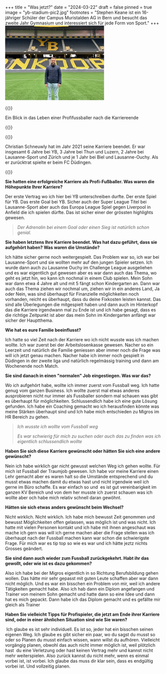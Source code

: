 +++
title = "Was jetzt?"
date = "2024-03-22"
draft = false
pinned = true
image = "yb-stadium-pic2.jpg"
footnotes = "Stephen Keane ist ein 16-jähriger Schüler der Campus Muristalden AG in Bern und besucht das zweite Jahr Gymnasium und interessiert sich für jede Form von Sport."
+++
![Christian Schneuwly auf dem Feld im YB Stadion](yb-stadium-pic2.jpg)

{{<lead>}}

Ein Blick in das Leben einer Profifussballer nach die Karriereende

{{</lead>}}

{{<box>}}

Christian Schneuwly hat im Jahr 2021 seine Karriere beendet. Er war insgesamt 6 Jahre bei YB, 3 Jahre bei Thun und Luzern, 2 Jahre bei Lausanne-Sport und Zürich und je 1 Jahr bei Biel und Lausanne-Ouchy. Als er zurücktrat spielte er beim FC Düdingen.

{{</box>}}

**Sie hatten eine erfolgreiche Karriere als Profi-Fußballer. Was waren die Höhepunkte Ihrer Karriere?**

Der erste Vertrag wo ich hier bei YB unterschreiben durfte. Der erste Spiel für YB. Das erste Goal bei YB. Sicher auch der Super League Titel bei Lausanne-Sport aber auch das Europa League Spiel gegen Liverpool in Anfield die ich spielen dürfte. Das ist sicher einer der grössten highlights gewesen.

> *Der Adrenalin bei einem Goal oder einen Sieg ist natürlich schon genial.*

**Sie haben letztens Ihre Karriere beendet. Was hat dazu geführt, dass sie aufgehört haben? Was waren die Umstände?**

Ich hätte sicher gerne noch weitergespielt. Das Problem war so, ich war bei Lausanne-Sport und sie wollten mehr auf den jungen Spieler setzen. Ich wurde dann auch zu Lausanne Ouchy im Challenge League ausgeliehen und es war eigentlich gut gewesen aber es war dann auch das Thema, wo geht es jetzt hin, wo kann ich nochmal in einem Club spielen. Mein Sohn war dann etwa 4 Jahre alt und mit 5 fängt schon Kindergarten an. Dann war auch das Thema ziehen wir nochmal um, ziehen wir in ein anderes Land, Ja oder Nein, was sind überhaupt für Finanzielle möglichkeiten noch vorhanden, reicht es überhaupt, dass du deine Fixkosten leisten kannst. Das sind alle Überlegungen die mitgespielt haben und dann auch im Hinterkopf das die Karriere irgendwann mal zu Ende ist und ich habe gesagt, dass es die richtige Zeitpunkt ist aber das mein Sohn im Kindergarten anfängt war sicher der Hauptthema.

**Wie hat es eure Familie beeinflusst?**

Ich hatte so viel Zeit nach der Karriere wo ich nicht wusste was ich machen wollte. Ich war zuerst bei der Arbeitslosenkasse gewesen. Nacher so ein Leerzeit und natürlich die Familie geniessen aber immer noch die Frage was will ich jetzt genau machen. Nacher habe ich immer noch gespielt in Düdingen in der zweite liga und natürlich regelmässig training und dann am Wochenende noch Match.

**Sie sind danach in einen "normalen" Job eingestiegen. Was war das?**

Wo ich aufgehört habe, wollte ich immer zuerst vom Fussball weg. Ich hatte genug vom ganzen Business. Ich wollte zuerst mal etwas anderes ausprobieren nicht nur immer als Fussballer sondern mal schauen was gibt es überhaupt für möglichkeiten. Schlussendlich habe ich eine gute Lösung gefunden. Ich habe ein Coaching gemacht wo ich herausfinden könnte was meine Stärken überhaupt sind und Ich habe mich entschieden zu Migros im HR Bereich zu gehen.

> *Ich wusste ich wollte vom Fussball weg*
>
> *Es war schwierig für mich zu suchen oder auch das zu finden was ich eigentlich schlussendlich wollte*

**Haben Sie sich diese Karriere gewünscht oder hätten Sie sich eine andere gewünscht?**

Nein ich habe wirklich gar nicht gewusst welchen Weg ich gehen wollte. Für mich ist Fussball der Traumjob gewesen. Ich habe vor meine Karriere einen Lehr gemacht aber es waren halt so die Umstände entsprechend und du musst etwas machen damit du etwas hast und nicht irgendwie weil ich gerne im Büro schaffe. Es war einfach so und  es ist gut vereinbarigkeit im ganzen KV Bereich und von dem her musste ich zuerst schauen was ich wollte aber och habe mich relativ schnell daran gewöhnt.

**Hätten sie sich etwas anders gewünscht beim Wechsel?**

Nicht wirklich. Nicht wirklich. Ich habe mich bewusst Zeit genommen und bewusst Möglichkeiten offen gelassen, was möglich ist und was nicht. Ich hatte mit vielen Personen kontakt und ich habe mit ihnen angeschaut was mache ich gern was will ich gerne machen aber die Frage stellen was ich überhaupt nach der Fussball machen kann war schon die schwierigste Frage. Für mich war es tip top so wie es war und ich hätte jeztz nichts Grosses geändert.

**Sie sind dann auch wieder zum Fussball zurückgekehrt. Habt ihr das gewollt, oder wie ist es dazu gekommen?** 

Also ich habe bei der Migros eigentlich in so Richtung Berufsbildung gehen wollen. Das hätte mir sehr gepasst mit guten Leute schaffen aber war dann nicht möglich. Und es war ein bisschen ein Problem von mir, weil ich andere Tätigkeiten gemacht habe. Also ich hab dann ein Diplom angefangen und Trainer von meinem Sohn gemacht und hatte dann so eine Idee und dann hat es mich gepackt. Dann habe ich das Diplom gemacht und es gefällte mir gleich als Trainer

**Haben Sie vielleicht Tipps für Profispieler, die jetzt am Ende ihrer Karriere sind, oder in einer ähnlichen Situation sind wie Sie waren?** 

 Ich glaube es ist sehr individuell. Es ist so, jeder hat ein bisschen seinen eigenen Weg. Ich glaube es gibt sicher ein paar, wo du sagst du musst so oder so Planen du musst einfach wissen, wann willst du aufhören. Vielleicht vorgängig planen, obwohl das auch nicht immer möglich ist, weil plötzlich hast  du eine Verletzung oder hast keinen Vertrag mehr und kannst nicht mehr weiterspielen. Also zurück kannst du nicht mehr, wenn es einmal vorbei ist, ist vorbei. Ich glaube das muss dir klar sein, dass es endgültig vorbei ist. Und vollzeitig planen.

![]()

![]()